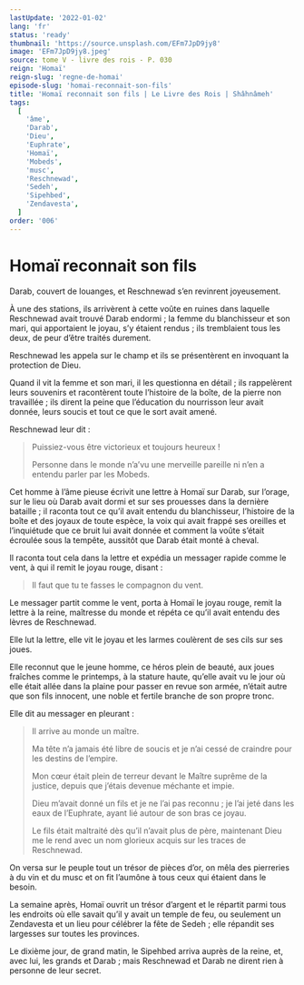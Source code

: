 ```yaml
---
lastUpdate: '2022-01-02'
lang: 'fr'
status: 'ready'
thumbnail: 'https://source.unsplash.com/EFm7JpD9jy8'
image: 'EFm7JpD9jy8.jpeg'
source: tome V - livre des rois - P. 030
reign: 'Homaï'
reign-slug: 'regne-de-homai'
episode-slug: 'homai-reconnait-son-fils'
title: 'Homaï reconnait son fils | Le Livre des Rois | Shâhnâmeh'
tags:
  [
    'âme',
    'Darab',
    'Dieu',
    'Euphrate',
    'Homaï',
    'Mobeds',
    'musc',
    'Reschnewad',
    'Sedeh',
    'Sipehbed',
    'Zendavesta',
  ]
order: '006'
---
```


<!-- LTeX: language=fr -->

# Homaï reconnait son fils

Darab, couvert de louanges, et Reschnewad s’en revinrent joyeusement.

À une des stations, ils arrivèrent à cette voûte en ruines dans laquelle Reschnewad avait trouvé Darab endormi ; la femme du blanchisseur et son mari, qui apportaient le joyau, s’y étaient rendus ; ils tremblaient tous les deux, de peur d’être traités durement.

Reschnewad les appela sur le champ et ils se présentèrent en invoquant la protection de Dieu.

Quand il vit la femme et son mari, il les questionna en détail ; ils rappelèrent leurs souvenirs et racontèrent toute l’histoire de la boîte, de la pierre non travaillée ; ils dirent la peine que l’éducation du nourrisson leur avait donnée, leurs soucis et tout ce que le sort avait amené.

Reschnewad leur dit :

> Puissiez-vous être victorieux et toujours heureux !
>
> Personne dans le monde n’a’vu une merveille pareille ni n’en a entendu parler par les Mobeds.

Cet homme à l’âme pieuse écrivit une lettre à Homaï sur Darab, sur l’orage, sur le lieu où Darab avait dormi et sur ses prouesses dans la dernière bataille ; il raconta tout ce qu’il avait entendu du blanchisseur, l’histoire de la boîte et des joyaux de toute espèce, la voix qui avait frappé ses oreilles et l’inquiétude que ce bruit lui avait donnée et comment la voûte s’était écroulée sous la tempête, aussitôt que Darab était monté à cheval.

Il raconta tout cela dans la lettre et expédia un messager rapide comme le vent, à qui il remit le joyau rouge, disant :

> Il faut que tu te fasses le compagnon du vent.

Le messager partit comme le vent, porta à Homaï le joyau rouge, remit la lettre à la reine, maîtresse du monde et répéta ce qu’il avait entendu des lèvres de Reschnewad.

Elle lut la lettre, elle vit le joyau et les larmes coulèrent de ses cils sur ses joues.

Elle reconnut que le jeune homme, ce héros plein de beauté, aux joues fraîches comme le printemps, à la stature haute, qu’elle avait vu le jour où elle était allée dans la plaine pour passer en revue son armée, n’était autre que son fils innocent, une noble et fertile branche de son propre tronc.

Elle dit au messager en pleurant :

> Il arrive au monde un maître.
>
> Ma tête n’a jamais été libre de soucis et je n’ai cessé de craindre pour les destins de l’empire.
>
> Mon cœur était plein de terreur devant le Maître suprême de la justice, depuis que j’étais devenue méchante et impie.
>
> Dieu m’avait donné un fils et je ne l’ai pas reconnu ; je l’ai jeté dans les eaux de l’Euphrate, ayant lié autour de son bras ce joyau.
>
> Le fils était maltraité dès qu’il n’avait plus de père, maintenant Dieu me le rend avec un nom glorieux acquis sur les traces de Reschnewad.

On versa sur le peuple tout un trésor de pièces d’or, on mêla des pierreries à du vin et du musc et on fit l’aumône à tous ceux qui étaient dans le besoin.

La semaine après, Homaï ouvrit un trésor d’argent et le répartit parmi tous les endroits où elle savait qu’il y avait un temple de feu, ou seulement un Zendavesta et un lieu pour célébrer la fête de Sedeh ; elle répandit ses largesses sur toutes les provinces.

Le dixième jour, de grand matin, le Sipehbed arriva auprès de la reine, et, avec lui, les grands et Darab ; mais Reschnewad et Darab ne dirent rien à personne de leur secret.
